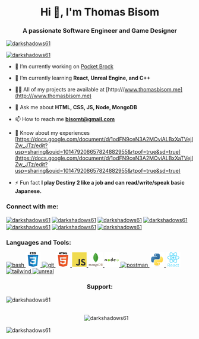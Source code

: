 <h1 align="center">Hi 👋, I'm Thomas Bisom</h1>
<h3 align="center">A passionate Software Engineer and Game Designer</h3>

<p align="left"> <a href="https://github.com/ryo-ma/github-profile-trophy"><img src="https://github-profile-trophy.vercel.app/?username=darkshadows61" alt="darkshadows61" /></a> </p>

<p align="left"> <a href="https://twitter.com/darkshadows61" target="blank"><img src="https://img.shields.io/twitter/follow/darkshadows61?logo=twitter&style=for-the-badge" alt="darkshadows61" /></a> </p>

- 🔭 I’m currently working on [Pocket Brock](https://github.com/Darkshadows61/Pocket-Brock.git)

- 🌱 I’m currently learning **React, Unreal Engine, and C++**

- 👨‍💻 All of my projects are available at [http:///www.thomasbisom.me](http:///www.thomasbisom.me)

- 💬 Ask me about **HTML, CSS, JS, Node, MongoDB**

- 📫 How to reach me **bisomt@gmail.com**

- 📄 Know about my experiences [https://docs.google.com/document/d/1odFN9ceN3A2MOviALBxXaTVejIZw_JTz/edit?usp=sharing&ouid=101479208657824882955&rtpof=true&sd=true](https://docs.google.com/document/d/1odFN9ceN3A2MOviALBxXaTVejIZw_JTz/edit?usp=sharing&ouid=101479208657824882955&rtpof=true&sd=true)

- ⚡ Fun fact **I play Destiny 2 like a job and can read/write/speak basic Japanese.**

<h3 align="left">Connect with me:</h3>
<p align="left">
<a href="https://codepen.io/darkshadows61" target="blank"><img align="center" src="https://raw.githubusercontent.com/rahuldkjain/github-profile-readme-generator/master/src/images/icons/Social/codepen.svg" alt="darkshadows61" height="30" width="40" /></a>
<a href="https://twitter.com/darkshadows61" target="blank"><img align="center" src="https://raw.githubusercontent.com/rahuldkjain/github-profile-readme-generator/master/src/images/icons/Social/twitter.svg" alt="darkshadows61" height="30" width="40" /></a>
<a href="https://linkedin.com/in/darkshadows61" target="blank"><img align="center" src="https://raw.githubusercontent.com/rahuldkjain/github-profile-readme-generator/master/src/images/icons/Social/linked-in-alt.svg" alt="darkshadows61" height="30" width="40" /></a>
<a href="https://stackoverflow.com/users/darkshadows61" target="blank"><img align="center" src="https://raw.githubusercontent.com/rahuldkjain/github-profile-readme-generator/master/src/images/icons/Social/stack-overflow.svg" alt="darkshadows61" height="30" width="40" /></a>
<a href="https://fb.com/darkshadows61" target="blank"><img align="center" src="https://raw.githubusercontent.com/rahuldkjain/github-profile-readme-generator/master/src/images/icons/Social/facebook.svg" alt="darkshadows61" height="30" width="40" /></a>
<a href="https://instagram.com/darkshadows61" target="blank"><img align="center" src="https://raw.githubusercontent.com/rahuldkjain/github-profile-readme-generator/master/src/images/icons/Social/instagram.svg" alt="darkshadows61" height="30" width="40" /></a>
<a href="https://www.youtube.com/c/darkshadows61" target="blank"><img align="center" src="https://raw.githubusercontent.com/rahuldkjain/github-profile-readme-generator/master/src/images/icons/Social/youtube.svg" alt="darkshadows61" height="30" width="40" /></a>
</p>

<h3 align="left">Languages and Tools:</h3>
<p align="left"> <a href="https://www.gnu.org/software/bash/" target="_blank" rel="noreferrer"> <img src="https://www.vectorlogo.zone/logos/gnu_bash/gnu_bash-icon.svg" alt="bash" width="40" height="40"/> </a> <a href="https://www.w3schools.com/css/" target="_blank" rel="noreferrer"> <img src="https://raw.githubusercontent.com/devicons/devicon/master/icons/css3/css3-original-wordmark.svg" alt="css3" width="40" height="40"/> </a> <a href="https://git-scm.com/" target="_blank" rel="noreferrer"> <img src="https://www.vectorlogo.zone/logos/git-scm/git-scm-icon.svg" alt="git" width="40" height="40"/> </a> <a href="https://www.w3.org/html/" target="_blank" rel="noreferrer"> <img src="https://raw.githubusercontent.com/devicons/devicon/master/icons/html5/html5-original-wordmark.svg" alt="html5" width="40" height="40"/> </a> <a href="https://developer.mozilla.org/en-US/docs/Web/JavaScript" target="_blank" rel="noreferrer"> <img src="https://raw.githubusercontent.com/devicons/devicon/master/icons/javascript/javascript-original.svg" alt="javascript" width="40" height="40"/> </a> <a href="https://www.mongodb.com/" target="_blank" rel="noreferrer"> <img src="https://raw.githubusercontent.com/devicons/devicon/master/icons/mongodb/mongodb-original-wordmark.svg" alt="mongodb" width="40" height="40"/> </a> <a href="https://nodejs.org" target="_blank" rel="noreferrer"> <img src="https://raw.githubusercontent.com/devicons/devicon/master/icons/nodejs/nodejs-original-wordmark.svg" alt="nodejs" width="40" height="40"/> </a> <a href="https://postman.com" target="_blank" rel="noreferrer"> <img src="https://www.vectorlogo.zone/logos/getpostman/getpostman-icon.svg" alt="postman" width="40" height="40"/> </a> <a href="https://www.python.org" target="_blank" rel="noreferrer"> <img src="https://raw.githubusercontent.com/devicons/devicon/master/icons/python/python-original.svg" alt="python" width="40" height="40"/> </a> <a href="https://reactjs.org/" target="_blank" rel="noreferrer"> <img src="https://raw.githubusercontent.com/devicons/devicon/master/icons/react/react-original-wordmark.svg" alt="react" width="40" height="40"/> </a> <a href="https://tailwindcss.com/" target="_blank" rel="noreferrer"> <img src="https://www.vectorlogo.zone/logos/tailwindcss/tailwindcss-icon.svg" alt="tailwind" width="40" height="40"/> </a> <a href="https://unrealengine.com/" target="_blank" rel="noreferrer"> <img src="https://raw.githubusercontent.com/kenangundogan/fontisto/036b7eca71aab1bef8e6a0518f7329f13ed62f6b/icons/svg/brand/unreal-engine.svg" alt="unreal" width="40" height="40"/> </a> </p>

<h3 align="center">Support:</h3>
<p><a href="https://www.buymeacoffee.com/darkshadows61"> <img align="left" src="https://cdn.buymeacoffee.com/buttons/v2/default-yellow.png" height="50" width="210" alt="darkshadows61" /></a></p><br><br>

<p><img align="center" src="https://github-readme-stats.vercel.app/api/top-langs?username=darkshadows61&show_icons=true&locale=en&layout=compact" alt="darkshadows61" /></p>

<p><img align="center" src="https://github-readme-streak-stats.herokuapp.com/?user=darkshadows61&" alt="darkshadows61" /></p>
